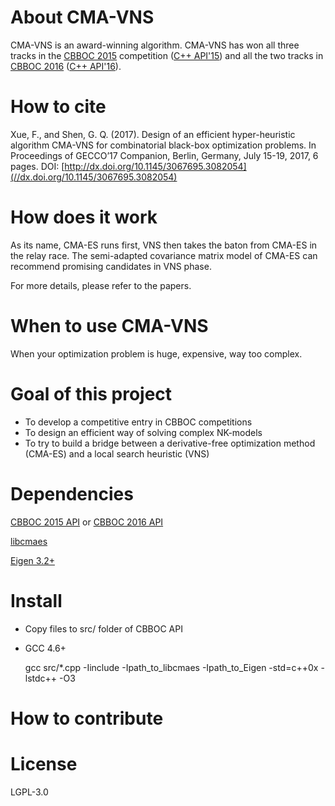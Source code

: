 # About CMA-VNS

CMA-VNS is an award-winning algorithm. CMA-VNS has won all three tracks in the [CBBOC 2015](//web.mst.edu/~tauritzd/CBBOC/GECCO2015/) competition ([C++ API'15](//github.com/cbboc/cpp/tree/CBBOC-2015)) and all the two tracks in [CBBOC 2016](//web.mst.edu/~tauritzd/CBBOC/GECCO2016/) ([C++ API'16](//github.com/cbboc/cpp/tree/master)).

# How to cite

  Xue, F., and Shen, G. Q. (2017). Design of an efficient hyper-heuristic algorithm CMA-VNS for combinatorial black-box optimization problems. In Proceedings of GECCO’17 Companion, Berlin, Germany, July 15-19, 2017, 6 pages. DOI: [http://dx.doi.org/10.1145/3067695.3082054](//dx.doi.org/10.1145/3067695.3082054)
  
# How does it work

As its name, CMA-ES runs first, VNS then takes the baton from CMA-ES in the relay race. The semi-adapted covariance matrix model of CMA-ES can recommend promising candidates in VNS phase.

For more details, please refer to the papers.

# When to use CMA-VNS

When your optimization problem is huge, expensive, way too complex.

# Goal of this project

* To develop a competitive entry in CBBOC competitions
* To design an efficient way of solving complex NK-models
* To try to build a bridge between a derivative-free optimization method (CMA-ES) and a local search heuristic (VNS)

# Dependencies

[CBBOC 2015 API](//github.com/cbboc/cpp/tree/CBBOC-2015) or [CBBOC 2016 API](//github.com/cbboc/cpp)

[libcmaes](//github.com/beniz/libcmaes)

[Eigen 3.2+](//eigen.tuxfamily.org)

# Install

* Copy files to src/ folder of CBBOC API
* GCC 4.6+ 

    gcc src/*.cpp -Iinclude -Ipath_to_libcmaes -Ipath_to_Eigen -std=c++0x -lstdc++ -O3

# How to contribute

# License

LGPL-3.0


 
